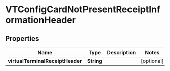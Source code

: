 
# VTConfigCardNotPresentReceiptInformationHeader

## Properties
Name | Type | Description | Notes
------------ | ------------- | ------------- | -------------
**virtualTerminalReceiptHeader** | **String** |  |  [optional]



